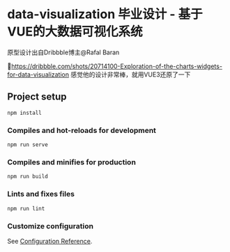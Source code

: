 # data-visualization 毕业设计 - 基于VUE的大数据可视化系统
原型设计出自Dribbble博主@Rafal Baran

🔗https://dribbble.com/shots/20714100-Exploration-of-the-charts-widgets-for-data-visualization
感觉他的设计非常棒，就用VUE3还原了一下

## Project setup
```
npm install
```

### Compiles and hot-reloads for development
```
npm run serve
```

### Compiles and minifies for production
```
npm run build
```

### Lints and fixes files
```
npm run lint
```

### Customize configuration
See [Configuration Reference](https://cli.vuejs.org/config/).
